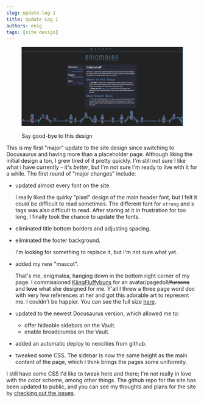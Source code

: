 ```yaml
---
slug: update-log-1
title: Update Log 1
authors: enig
tags: [site design]
---
```


<figure>

![Say good-bye to this design](./v0.png)
<figcaption>Say good-bye to this design</figcaption>

</figure>

This is my first "major" update to the site design since switching to Docusaurus and having more than a placeholder page. Although liking the initial design a ton, I grew tired of it pretty quickly. I'm still not sure I like what i have currently - it's *better*, but I'm not sure I'm ready to live with it for a while. The first round of "major changes" include:

- updated almost every font on the site.

    I really liked the quirky "pixel" design of the main header font, but I felt it could be difficult to read sometimes. The different font for `strong` and `b` tags was also difficult to read. After staring at it in frustration for too long, I finally took the chance to update the fonts.
- eliminated title bottom borders and adjusting spacing.
- eliminated the footer background.

    I'm looking for something to replace it, but I'm not sure what yet.
- added my new "mascot".

    That's me, enigmalea, hanging down in the bottom right corner of my page. I commissioned <a href="http://twitter.com/KiingFluffybuns" className="twitter">KiingFluffybuns</a> for an avatar/pagedoll<strike>/fursona</strike> and **love** what she designed for me. Y'all I threw a three page word doc with very few references at her and got this adorable art to represent me. I couldn't be happier. You can see the full size [here](https://twitter.com/enigmaleaDA/status/1536787197231255555?s=20&t=KznHSdLRPlEQLOkc7Sv6vg).

- updated to the newest Docusaurus version, which allowed me to:
    - offer hideable sidebars on the Vault.
    - enable breadcrumbs on the Vault.
- added an automatic deploy to neocities from github.
- tweaked some CSS.
    The sidebar is now the same height as the main content of the page, which I think brings the pages some uniformity.

I still have some CSS I'd like to tweak here and there; I'm not really in love with the color scheme, among other things. The github repo for the site has been updated to public, and you can see my thoughts and plans for the site by [checking out the issues](https://github.com/enigmalea/enigmalea/issues).